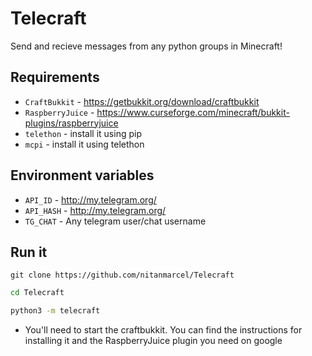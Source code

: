 # Telecraft

Send and recieve messages from any python groups in Minecraft!


## Requirements

* `CraftBukkit` - https://getbukkit.org/download/craftbukkit
* `RaspberryJuice` - https://www.curseforge.com/minecraft/bukkit-plugins/raspberryjuice
* `telethon` - install it using pip
* `mcpi` - install it using telethon


## Environment variables 

* `API_ID` - http://my.telegram.org/
* `API_HASH` - http://my.telegram.org/
* `TG_CHAT` - Any telegram user/chat username



## Run it

```git
git clone https://github.com/nitanmarcel/Telecraft
```
```bash
cd Telecraft
```
```bash
python3 -m telecraft
```

* You'll need to start the craftbukkit. You can find the instructions for installing it and the RaspberryJuice plugin you need on google